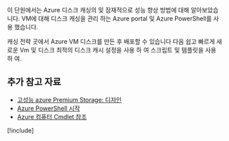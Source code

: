 이 단원에서는 Azure 디스크 캐싱의 및 잠재적으로 성능 향상 방법에 대해 알아보았습니다. VM에 대해 디스크 캐싱을 관리 하는 Azure portal 및 Azure PowerShell를 사용 했습니다.

캐싱 전략 곳에서 Azure VM 디스크를 만든 후 배포할 수 있습니다 다음 쉽고 빠르게 새로운 Vm 및 디스크 최적의 디스크 캐시 설정을 사용 하 여 스크립트 및 템플릿을 사용 하 여.

## <a name="further-reading"></a>추가 참고 자료

- [고성능 azure Premium Storage: 디자인](https://docs.microsoft.com/azure/virtual-machines/windows/premium-storage-performance)
- [Azure PowerShell 시작](https://docs.microsoft.com/powershell/azure/get-started-azureps?view=azurermps-6.8.1)
- [Azure 컴퓨터 Cmdlet 참조](https://docs.microsoft.com/powershell/module/azurerm.compute/?view=azurermps-6.8.1#vm_disks)

[!include[](../../../includes/azure-sandbox-cleanup.md)]
